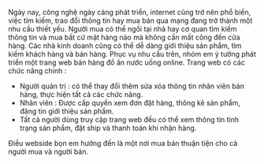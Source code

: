 Ngày nay, công nghệ ngày càng phát triển, internet cũng trở nên phổ biến, việc tìm kiếm, trao đổi thông tin hay mua bán qua mạng đang trở thành một nhu cầu thiết yếu. Người mua có thể ngồi tại nhà hay cơ quan tìm kiếm thông tin và mua bất cứ mặt hàng nào mà không cần mất công đến cửa hàng. Các nhà kinh doanh cũng có thể dễ dàng giới thiệu sản phẩm, tìm kiếm khách hàng và bán hàng. Phục vụ nhu cầu trên, nhóm em ý tưởng phát triển một trang web bán hàng đồ ăn nước uống online. Trang web có các chức năng chính :
- Người quản trị : có thể thay đổi thêm sửa xóa thông tin nhân viên bán hàng, thực hiện tất cả các chức năng.
- Nhân viên : Được cấp quyền xem đơn đặt hàng, thông kê sản phẩm, đăng tin giới thiệu sản phẩm.
- Tất cả người dùng truy cập trang web đều có thể xem thông tin tình trạng sản phẩm, đặt ship và thanh toán khi nhận hàng.

Điều webside bọn em hướng đến là một nơi mua bán thuận tiện cho cả người mua và người bán.
